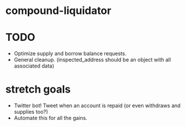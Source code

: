# compound-liquidator

# TODO

- Optimize supply and borrow balance requests.
- General cleanup. (inspected_address should be an object with all associated data)

# stretch goals

- Twitter bot! Tweet when an account is repaid (or even withdraws and supplies too?)
- Automate this for all the gains.
